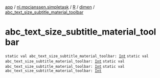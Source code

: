 [app](../../../index.md) / [nl.mpcjanssen.simpletask](../../index.md) / [R](../index.md) / [dimen](index.md) / [abc_text_size_subtitle_material_toolbar](.)

# abc_text_size_subtitle_material_toolbar

`static val abc_text_size_subtitle_material_toolbar: `[`Int`](https://kotlinlang.org/api/latest/jvm/stdlib/kotlin/-int/index.html)
`static val abc_text_size_subtitle_material_toolbar: `[`Int`](https://kotlinlang.org/api/latest/jvm/stdlib/kotlin/-int/index.html)
`static val abc_text_size_subtitle_material_toolbar: `[`Int`](https://kotlinlang.org/api/latest/jvm/stdlib/kotlin/-int/index.html)
`static val abc_text_size_subtitle_material_toolbar: `[`Int`](https://kotlinlang.org/api/latest/jvm/stdlib/kotlin/-int/index.html)